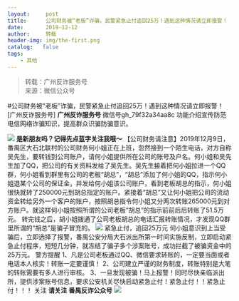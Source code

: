 ```yaml
---
layout:     post
title:      公司财务被“老板”诈骗，民警紧急止付追回25万！遇到这种情况请立即报警！
date:       2019-12-12
author:     转载
header-img: img/the-first.png
catalog:   false
tags:
    - 其他
---
```


<blockquote><p>转载：广州反诈服务号<br>
来源：微信公众号</p></blockquote>

#公司财务被“老板”诈骗，民警紧急止付追回25万！遇到这种情况请立即报警！
[广州反诈服务号]
**广州反诈服务号**
微信号gh_79f32a34aa8c
功能介绍宣传防范电信网络诈骗知识，提高群众识骗防骗意识。

![]({{site.baseurl}}/postimg/VjTvdUicjaGK7r8XxHFGCZLeBIoT6m1naAzgvzHdzXfohoKibJSWaarPqdzKmXWHia4wXpjQ6o5DYxTOp3HK5lkLQ.gif)
**是新朋友吗？记得先点蓝字关注我哦～**
【公司财务请注意】2019年12月9日，番禺区大石北联村的公司财务何小姐正在上班，忽然接到一个陌生电话，对方自称吴先生，要转钱到公司账户，请何小姐提供所在公司的账号及户名。何小姐和吴先生加了QQ，把公司的有关资料发给了吴先生。吴先生接着把何小姐拉进一个QQ群，何小姐看到群里有公司的老板“胡总”，“胡总”添加了何小姐的QQ，指示何小姐退某个公司的保证金，并发给何小姐该公司账户，看到老板胡总的指示，何小姐很快就转了250000元到胡总指定的账户。紧接着“胡总”又让何小姐把公司的流动资金转给另外一个客户的账户，按照胡总指令何小姐又分两次转账265000元到对方账户。就这样何小姐按照所谓的公司老板“胡总”的指示前前后后转账了51.5万元。
转完钱之后，胡小姐拨通了公司老板胡总的电话汇报转账情况，才发现QQ群里所谓的“胡总”是骗子冒充的。
![]({{site.baseurl}}/postimg/6p3Skpf1crUuicDHRWOvZ3MT2V7jdibjVPGMLPHmEL52DPHNLHbflOsoibuGdzoGq1bicyVUhiaic5DqQnKHjAlxxibNA.gif)
紧急止付，追回25万元
何小姐意识到上当受骗后，立即选择了报警，番禺公安分局大石派出所第一时间实施反制，立即启动紧急止付程序，短短几分钟，就冻结了骗子多个涉案账号，成功拦截了被骗资金中的25万元。
警方提醒
1、凡是公司老板通过QQ、微信要求转账的，一定要当面或者电话本人核实！转账一定要谨慎！
2、公司建立严谨的财务制度，转账特别是大笔的转账需要有多人进行审核。
3、一旦发现被骗！马上报警！同时尽快亲临派出所，提供涉案账号信息，要求公安机关尽快启动紧急止付！紧急止付！！紧急止付！！！
关注
**请关注**
**番禺反诈公众号**
![]({{site.baseurl}}/postimg/6p3Skpf1crVpub9ZnYTZNwBfKxx86dautASK68woGylSgibeofueb9eAAOYuyYJb8L6W6icRdjicKdp6pYKaiaiawhA.jpeg)
